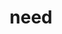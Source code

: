 ---
category: 4-letters
denotation: null
name: need
reference_link: https://www.etymonline.com/word/need
root_language: null
root_name: null
title: need
type: free
word_sums:
- respelling: need
  sum: 'Need + '
---
